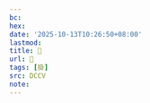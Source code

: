 ```yaml
---
bc:
hex:
date: '2025-10-13T10:26:50+08:00'
lastmod:
title: 􂲞
url: 􂲞
tags: [掛]
src: DCCV
note:
---
```

